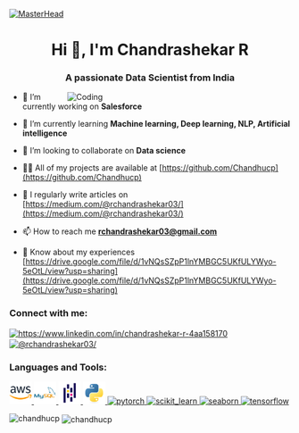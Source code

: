 [![MasterHead](https://miro.medium.com/max/1400/0*tBpl-eS41qcfLe1a.gif)](https://rishavchanda.io)

<h1 align="center">Hi 👋, I'm Chandrashekar R</h1>
<h3 align="center">A passionate Data Scientist from India</h3>
<img align="right" alt="Coding" width="400" src="https://camo.githubusercontent.com/c1dcb74cc1c1835b1d716f5051499a2814c683c806b15f04b0eba492863703e9/68747470733a2f2f63646e2e6472696262626c652e636f6d2f75736572732f3733303730332f73637265656e73686f74732f363538313234332f6176656e746f2e676966">



- 🔭 I’m currently working on **Salesforce**

- 🌱 I’m currently learning **Machine learning, Deep learning, NLP, Artificial intelligence**

- 👯 I’m looking to collaborate on **Data science**

- 👨‍💻 All of my projects are available at [https://github.com/Chandhucp](https://github.com/Chandhucp)

- 📝 I regularly write articles on [https://medium.com/@rchandrashekar03/](https://medium.com/@rchandrashekar03/)

- 📫 How to reach me **rchandrashekar03@gmail.com**

- 📄 Know about my experiences [https://drive.google.com/file/d/1vNQsSZpP1lnYMBGC5UKfULYWyo-5eOtL/view?usp=sharing](https://drive.google.com/file/d/1vNQsSZpP1lnYMBGC5UKfULYWyo-5eOtL/view?usp=sharing)

<h3 align="left">Connect with me:</h3>
<p align="left">
<a href="https://linkedin.com/in/https://www.linkedin.com/in/chandrashekar-r-4aa158170" target="blank"><img align="center" src="https://raw.githubusercontent.com/rahuldkjain/github-profile-readme-generator/master/src/images/icons/Social/linked-in-alt.svg" alt="https://www.linkedin.com/in/chandrashekar-r-4aa158170" height="30" width="40" /></a>
<a href="https://medium.com/@chandrashekar316" target="blank"><img align="center" src="https://raw.githubusercontent.com/rahuldkjain/github-profile-readme-generator/master/src/images/icons/Social/medium.svg" alt="@rchandrashekar03/" height="30" width="40" /></a>
</p>

<h3 align="left">Languages and Tools:</h3>
<p align="left"> <a href="https://aws.amazon.com" target="_blank" rel="noreferrer"> <img src="https://raw.githubusercontent.com/devicons/devicon/master/icons/amazonwebservices/amazonwebservices-original-wordmark.svg" alt="aws" width="40" height="40"/> </a> <a href="https://www.mysql.com/" target="_blank" rel="noreferrer"> <img src="https://raw.githubusercontent.com/devicons/devicon/master/icons/mysql/mysql-original-wordmark.svg" alt="mysql" width="40" height="40"/> </a> <a href="https://pandas.pydata.org/" target="_blank" rel="noreferrer"> <img src="https://raw.githubusercontent.com/devicons/devicon/2ae2a900d2f041da66e950e4d48052658d850630/icons/pandas/pandas-original.svg" alt="pandas" width="40" height="40"/> </a> <a href="https://www.python.org" target="_blank" rel="noreferrer"> <img src="https://raw.githubusercontent.com/devicons/devicon/master/icons/python/python-original.svg" alt="python" width="40" height="40"/> </a> <a href="https://pytorch.org/" target="_blank" rel="noreferrer"> <img src="https://www.vectorlogo.zone/logos/pytorch/pytorch-icon.svg" alt="pytorch" width="40" height="40"/> </a> <a href="https://scikit-learn.org/" target="_blank" rel="noreferrer"> <img src="https://upload.wikimedia.org/wikipedia/commons/0/05/Scikit_learn_logo_small.svg" alt="scikit_learn" width="40" height="40"/> </a> <a href="https://seaborn.pydata.org/" target="_blank" rel="noreferrer"> <img src="https://seaborn.pydata.org/_images/logo-mark-lightbg.svg" alt="seaborn" width="40" height="40"/> </a> <a href="https://www.tensorflow.org" target="_blank" rel="noreferrer"> <img src="https://www.vectorlogo.zone/logos/tensorflow/tensorflow-icon.svg" alt="tensorflow" width="40" height="40"/> </a> </p>

<p><img align="left" src="https://github-readme-stats.vercel.app/api/top-langs?username=chandhucp&show_icons=true&locale=en&layout=compact" alt="chandhucp" /></p>

<p>&nbsp;<img align="center" src="https://github-readme-stats.vercel.app/api?username=chandhucp&show_icons=true&locale=en" alt="chandhucp" /></p>
